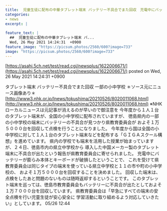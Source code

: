 ```yaml
---
title:  児童生徒に配布の中華タブレット端末 バッテリー不具合でまた回収　充電中にバッテリーが膨らみ本体とキーボードが破損・徳島 
categories:
- news
excerpt: |
  
feature_text: |
  ##  児童生徒に配布の中華タブレット端末 バ...
  Wed, 26 May 2021 14:24:31  +0900
feature_image: "https://picsum.photos/2560/600?image=733"
image: "https://picsum.photos/2560/600?image=733"
---
```


[https://asahi.5ch.net/test/read.cgi/newsplus/1622006671/](https://asahi.5ch.net/test/read.cgi/newsplus/1622006671/)
posted on Wed, 26 May 2021 14:24:31  +0900

<!--more-->

タブレット端末 バッテリー不具合でまた回収 一部の小中学校 ＊ソース元にニュース画像あり＊ [http://www3.nhk.or.jp/lnews/tokushima/20210526/8020011068.html](http://www3.nhk.or.jp/lnews/tokushima/20210526/8020011068.html) ※NHKローカルニュースは元記事が消えるのが早いので御注意を 今年度から１人１台のタブレット端末が、全国の小中学校に配布されていますが、 徳島県内の一部の小中学校の端末にバッテリーの不具合が見つかり県教育委員会が およそ１万５０００台を回収して点検を行うことになりました。 今年度から国は全国の小中学校に対して１人１台のタブレット端末などを配布する「ＧＩＧＡスクール構想」を進めています。 県内の学校でも端末を活用した授業が始まっていますが、２４日、徳島市内の県立中学校から 導入した中国メーカー製のタブレット端末に不具合が出たという報告が県教育委員会に寄せられました。 充電中にバッテリーが膨らみ本体とキーボードが破損したということで、 これを受けて県教育委員会は同じタイプの端末を使っている県立中学校と１１の市や町の小中学校の、 およそ１万５０００台を回収することを決めました。 回収した端末は、点検をしたあと問題のないものは随時返却するということです。 このタブレット端末を巡っては、徳島市教育委員会もバッテリーに不具合が出たとしておよそ１万７０００台を回収しています。 県教育委員会は「早急にすべての端末の安全点検を行い児童生徒が安心安全に 学習活動に取り組めるよう対応していきたい」としています。 05/26 12:44

